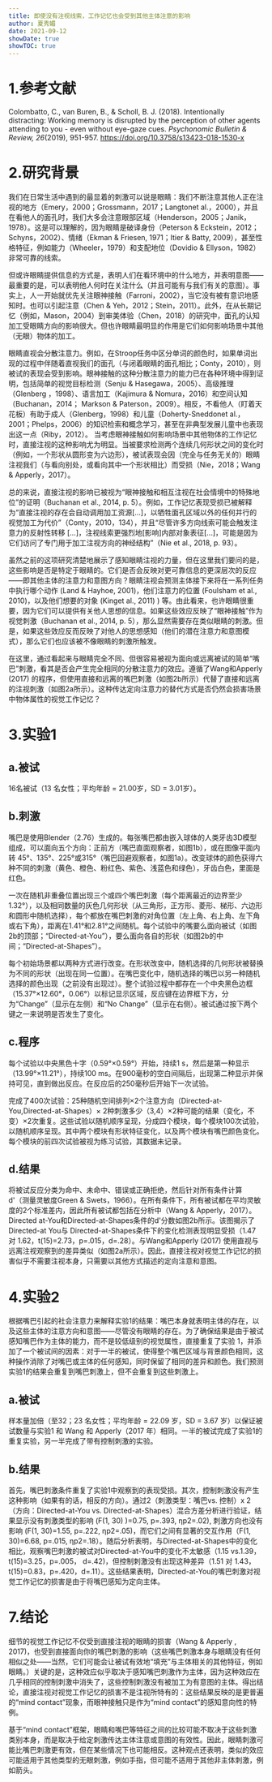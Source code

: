 ```yaml
---
title: 即使没有注视线索，工作记忆也会受到其他主体注意的影响
author: 夏秀媚
date: 2021-09-12
showDate: true
showTOC: true
---
```

# 1.参考文献
Colombatto, C., van Buren, B., & Scholl, B. J. (2018). Intentionally distracting: Working memory is disrupted by the perception of other agents attending to you - even without eye-gaze cues. *Psychonomic Bulletin & Review, 26*(2019), 951-957. https://doi.org/10.3758/s13423-018-1530-x

# 2.研究背景
我们在日常生活中遇到的最显着的刺激可以说是眼睛：我们不断注意其他人正在注视的地方（Emery，2000；Grossmann，2017；Langtonet al.，2000），并且在看他人的面孔时，我们大多会注意眼部区域（Henderson，2005；Janik，1978）。这是可以理解的，因为眼睛是破译身份（Peterson & Eckstein，2012；Schyns，2002）、情绪（Ekman & Friesen, 1971；Itier & Batty, 2009），甚至性格特征，例如能力（Wheeler，1979）和支配地位（Dovidio & Ellyson，1982）非常可靠的线索。

但或许眼睛提供信息的方式是，表明人们在看环境中的什么地方，并表明意图——最重要的是，可以表明他人何时在关注什么（并且可能有与我们有关的意图）。事实上，人一开始就优先关注眼神接触（Farroni，2002），当它没有被有意识地感知时。也可以引起注意（Chen & Yeh，2012；Stein，2011）。此外，在从长期记忆（例如，Mason，2004）到审美体验（Chen，2018）的研究中，面孔的认知加工受眼睛方向的影响很大。但也许眼睛最明显的作用是它们如何影响场景中其他（无眼）物体的加工。

眼睛直视会分散注意力。例如，在Stroop任务中区分单词的颜色时，如果单词出现的过程中伴随着直视我们的面孔（与闭着眼睛的面孔相比；Conty，2010），则被试的表现会受到影响。眼神接触的这种分散注意力的能力已在各种环境中得到证明，包括简单的视觉目标检测（Senju & Hasegawa，2005）、高级推理（Glenberg ，1998）、语言加工（Kajimura & Nomura，2016）和空间认知（Buchanan，2014； Markson & Paterson，2009）。相反，不看他人（盯着天花板）有助于成人（Glenberg，1998）和儿童（Doherty-Sneddonet al.，2001；Phelps，2006）的知识检索和概念学习，甚至在非典型发展儿童中也表现出这一点（Riby，2012）。
当考虑眼神接触如何影响场景中其他物体的工作记忆时，直接注视的这种影响尤为明显。当被要求检测两个连续几何形状之间的变化时（例如，一个形状从圆形变为六边形），被试表现会因（完全与任务无关的）眼睛注视我们（与看向别处，或看向其中一个形状相比）而受损（Nie，2018；Wang & Apperly，2017）。

总的来说，直接注视的影响已被视为“眼神接触和相互注视在社会情境中的特殊地位”的证明（Buchanan et al., 2014, p. 5）。例如，工作记忆表现受损已被解释为“直接注视的存在会自动调用加工资源[...]，以牺牲面孔区域以外的任何并行的视觉加工为代价”（Conty，2010，134），并且“尽管许多方向线索可能会触发注意力的反射性转移 [...]，注视线索更强烈地[影响]内部对象表征[...]，可能是因为它们访问了专门用于加工注视方向的神经结构”（Nie et al., 2018, p. 93）。

虽然之前的这项研究清楚地展示了感知眼睛注视的力量，但在这里我们要问的是，这些影响是否是特定于眼睛的。它们是否会反映对更可靠信息的更深层次的反应——即其他主体的注意力和意图方向？眼睛注视会预测主体接下来将在一系列任务中执行哪个动作 (Land & Hayhoe, 2001)，他们注意力的位置 (Foulsham et al., 2010)，以及他们想要的对象 (Kinget al., 2011) ) 等。由此看来，也许眼睛很重要，因为它们可以提供有关他人思想的信息。如果这些效应反映了“眼神接触”作为视觉刺激（Buchanan et al., 2014, p. 5），那么显然需要存在类似眼睛的刺激。但是，如果这些效应反而反映了对他人的思想感知（他们的潜在注意力和意图模式），那么它们也应该被不像眼睛的刺激所触发。

在这里，通过看起来与眼睛完全不同、但很容易被视为面向或远离被试的简单“嘴巴”刺激，看其是否会产生完全相同的分散注意力的效应。遵循了Wang和Apperly (2017) 的程序，但使用直接和远离的嘴巴刺激（如图2b所示）代替了直接和远离的注视刺激（如图2a所示）。这种传达定向注意力的替代方式是否仍然会损害场景中物体属性的视觉工作记忆？

# 3.实验1

## a.被试
16名被试（13 名女性；平均年龄 = 21.00岁，SD = 3.01岁）。
## b.刺激
嘴巴是使用Blender（2.76）生成的。每张嘴巴都由嵌入球体的人类牙齿3D模型组成，可以面向五个方向：正前方（嘴巴直面观察者，如图1b），或在图像平面内转 45°、135°、225°或315°（嘴巴回避观察者，如图1a）。改变球体的颜色获得六种不同的刺激（黄色、橙色、粉红色、紫色、浅蓝色和绿色），牙齿白色，里面是红色。

一次在随机非重叠位置出现三个或四个嘴巴刺激（每个距离最近的边界至少 1.32°），以及相同数量的灰色几何形状（从三角形，正方形、菱形、梯形、六边形和圆形中随机选择），每个都放在嘴巴刺激的对角位置（左上角、右上角、左下角或右下角），距离在1.41°和2.81°之间随机。每个试验中的嘴要么面向被试（如图2b的顶部；“Directed-at-You”），要么面向各自的形状（如图2b的中间；“Directed-at-Shapes”）。

每个初始场景都以两种方式进行改变。在形状改变中，随机选择的几何形状被替换为不同的形状（出现在同一位置）。在嘴巴变化中，随机选择的嘴巴以另一种随机选择的颜色出现（之前没有出现过）。整个试验过程中都存在一个中央黑色边框（15.37°×12.60°，0.06°）以标记显示区域，反应键在边界框下方，分为“Change”（显示在左侧）和“No Change”（显示在右侧）。被试通过按下两个键之一来说明是否发生了变化。
## c.程序
每个试验以中央黑色十字（0.59°×0.59°）开始，持续1 s，然后是第一种显示（13.99°×11.21°），持续100 ms。在900毫秒的空白间隔后，出现第二种显示并保持可见，直到做出反应。在反应后的250毫秒后开始下一次试验。

完成了400次试验：25种随机空间排列×2个注意方向（Directed-at-You,Directed-at-Shapes）× 2种刺激多少（3,4）×2种可能的结果（变化，不变）×2次重复。这些试验以随机顺序呈现，分成四个模块，每个模块100次试验，以随机顺序呈现。其中两个模块有形状特征变化，以及两个模块有嘴巴颜色变化。每个模块的前四次试验被视为练习试验，其数据未记录。
## d.结果
将被试反应分类为命中、未命中、错误或正确拒绝，然后针对所有条件计算 d'（测量灵敏度Green & Swets，1966）。在所有条件下，所有被试都在平均灵敏度的2个标准差内，因此所有被试都包括在分析中（Wang & Apperly，2017）。Directed at-You和Directed-at-Shapes条件的d'分数如图2b所示。该图揭示了Directed-at You与 Directed-at-Shapes条件下的变化检测表现明显受损（1.47 对 1.62，t(15)=2.73，p=.015，d=.28）。与Wang和Apperly (2017) 使用直视与远离注视观察到的差异类似（如图2a所示）。因此，直接注视对视觉工作记忆的损害似乎不需要注视本身，只需要以其他方式描述的定向注意和意图。

# 4.实验2
根据嘴巴引起的社会注意力来解释实验1的结果：嘴巴本身就表明主体的存在，以及这些主体的注意方向和意图——尽管没有眼睛的存在。为了确保结果是由于被试感知嘴巴作为主体的能力，而不是较低级别的视觉属性，直接重复了实验 1，并添加了一个被试间的因素：对于一半的被试，使得整个嘴巴区域与背景颜色相同，这种操作消除了对嘴巴或主体的任何感知，同时保留了相同的差异和颜色。我们预测实验1的结果会重复到嘴巴刺激上，但不会重复到这些刺激上。
## a.被试
样本量加倍（至32；23 名女性；平均年龄 = 22.09 岁，SD = 3.67 岁）以保证被试数量与实验1 和 Wang 和 Apperly（2017 年）相同。一半的被试完成了实验1的重复实验，另一半完成了带有控制刺激的实验。
## b.结果
首先，嘴巴刺激条件重复了实验1中观察到的表现受损。其次，控制刺激没有产生这种影响（如果有的话，相反的方向）。通过2（刺激类型：嘴巴vs. 控制）x 2（方向：Directed-at-You vs. Directed-at-Shapes）混合方差分析进行验证，结果显示没有刺激类型的影响 (F(1, 30) )=0.75, p=.393, ηp2=.02), 刺激方向也没有影响 (F(1, 30)=1.55, p=.222, ηp2=.05)，而它们之间有显著的交互作用（F(1, 30)=6.68, p=.015, ηp2=.18）。随后分析表明，与Directed-at-Shapes中的变化相比，观察嘴巴刺激的被试对Directed-at-You中的变化不太敏感（1.15 vs.1.39，t(15)=3.25，p=.005， d=.42)，但控制刺激没有出现这种差异（1.51 对 1.43，t(15)=0.83，p=.420，d=.11）。这些结果表明，Directed-at-You的嘴巴刺激对视觉工作记忆的损害是由于将嘴巴感知为定向主体。

# 7.结论
细节的视觉工作记忆不仅受到直接注视的眼睛的损害（Wang & Apperly , 2017)，也受到直接面向你的嘴巴刺激的影响（这些嘴巴刺激本身与眼睛没有任何相似之处——当然，它们可能会让被试有效地“填充”与主体相关的其他特征，例如眼睛。）关键的是，这种效应似乎取决于感知嘴巴刺激作为主体，因为这种效应在几乎相同的控制刺激中消失了，这些控制刺激没有被加工为有意图的主体。得出结论，直接注视对视觉工作记忆的损害不是注视所特有的：这些结果反映的是更普遍的“mind contact”现象，而眼神接触只是作为“mind contact”的感知意向性的特例。

基于“mind contact”框架，眼睛和嘴巴等特征之间的比较可能不取决于这些刺激类别本身，而是取决于给定刺激传达主体注意或意图的有效性。因此，眼睛刺激可能比嘴巴刺激更有效，但在某些情况下也可能相反。这种观点还表明，类似的效应可能适用于其他类型的无眼刺激，例如手指，但可能不适用于其他非主体刺激，例如箭头。
